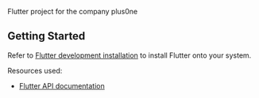 

Flutter project for the company plus0ne

## Getting Started

Refer to [Flutter development installation](https://flutter.dev/docs/get-started/install) to install Flutter onto your system.

Resources used:
* [Flutter API documentation](https://api.flutter.dev/index.html)
